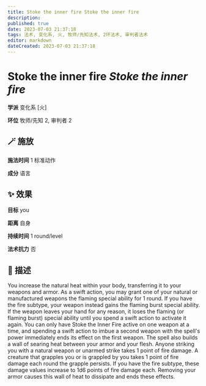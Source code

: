 ```yaml
---
title: Stoke the inner fire Stoke the inner fire
description: 
published: true
date: 2023-07-03 21:37:18
tags: 法术, 变化系, 火, 牧师/先知法术, 2环法术, 审判者法术
editor: markdown
dateCreated: 2023-07-03 21:37:18
---
```


# **Stoke the inner fire** *Stoke the inner fire*

**学派** 变化系 \[火\] 

**环位** 牧师/先知 2, 审判者 2

## 🪄 施放

**施法时间** 1 标准动作

**成分** 语言

## ✨ 效果 

**目标** you 

**距离** 自身  

**持续时间** 1 round/level 

**法术抗力** 否

## 📖 描述

You increase the natural heat within your body, transferring it to your weapons and armor. As a swift action, you may grant one of your natural or manufactured weapons the flaming special ability for 1 round. If you have the fire subtype, your weapon instead gains the flaming burst special ability. If the weapon leaves your hand for any reason, it loses the flaming (or flaming burst) special ability until you spend a swift action to activate it again. You can only have Stoke the Inner Fire active on one weapon at a time, and spending a swift action to imbue a second weapon with the spell's power immediately ends its effect on the first weapon.  The spell also builds a wall of searing heat between your armor and your flesh. Anyone striking you with a natural weapon or unarmed strike takes 1 point of fire damage. A creature that grapples you or is grappled by you takes 1 point of fire damage each round the grapple persists. If you have the fire subtype, these damage values increase to 1d6 points of fire damage each. Removing your armor causes this wall of heat to dissipate and ends these effects.
    